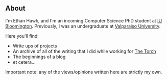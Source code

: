 
## About

I'm Ethan Hawk, and I'm an incoming Computer Science PhD student at
[IU Bloomington](https://cs.indiana.edu/index.html).
Previously, I was an undergraduate at [Valparaiso University](https://www.valpo.edu/).

Here you'll find:

* Write ups of projects
* An archive of all of the writing that I did while working for [The Torch](http://www.valpotorch.com/)
* The beginnings of a blog
* et cetera...

Important note: any of the views/opinions written here are strictly my own.
